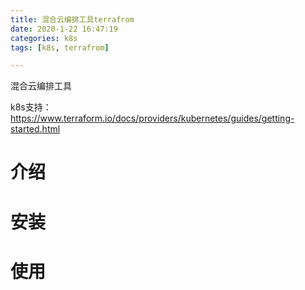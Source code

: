 ```yaml
---
title: 混合云编排工具terrafrom
date: 2020-1-22 16:47:19
categories: k8s
tags: [k8s, terrafrom]

---
```


混合云编排工具

k8s支持：https://www.terraform.io/docs/providers/kubernetes/guides/getting-started.html

# 介绍

# 安装

# 使用

